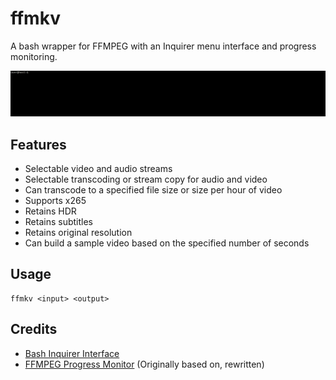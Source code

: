 # ffmkv

A bash wrapper for FFMPEG with an Inquirer menu interface and progress monitoring.

<img src="screenshots/demo.gif">

## Features
- Selectable video and audio streams
- Selectable transcoding or stream copy for audio and video
- Can transcode to a specified file size or size per hour of video
- Supports x265
- Retains HDR
- Retains subtitles
- Retains original resolution
- Can build a sample video based on the specified number of seconds

## Usage

```
ffmkv <input> <output>
```

## Credits
- [Bash Inquirer Interface](https://raw.githubusercontent.com/tanhauhau/Inquirer.sh)
- [FFMPEG Progress Monitor](https://gist.githubusercontent.com/pruperting/397509/raw/7f9e2335189a3baa0255cd562853d382f3624201/ffmpeg-progress.sh) (Originally based on, rewritten)